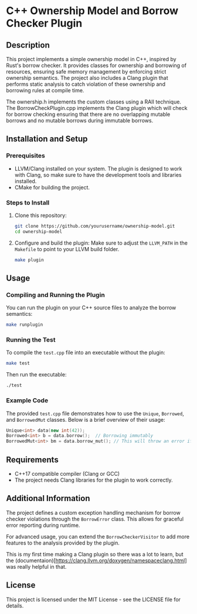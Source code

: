 # C++ Ownership Model and Borrow Checker Plugin

## Description
This project implements a simple ownership model in C++, inspired by Rust's borrow checker. It provides classes for ownership and borrowing of resources, ensuring safe memory management by enforcing strict ownership semantics. The project also includes a Clang plugin that performs static analysis to catch violation of these ownership and borrowing rules at compile time. 

The ownership.h implements the custom classes using a RAII technique. The BorrowCheckPlugin.cpp implements the Clang plugin which will check for borrow checking
ensuring that there are no overlapping mutable borrows and no mutable borrows during immutable borrows.

## Installation and Setup
### Prerequisites
- LLVM/Clang installed on your system. The plugin is designed to work with Clang, so make sure to have the development tools and libraries installed.
- CMake for building the project.

### Steps to Install
1. Clone this repository:
   ```bash
   git clone https://github.com/yourusername/ownership-model.git
   cd ownership-model
   ```

2. Configure and build the plugin:
   Make sure to adjust the `LLVM_PATH` in the `Makefile` to point to your LLVM build folder.
   ```bash
   make plugin
   ```

## Usage
### Compiling and Running the Plugin
You can run the plugin on your C++ source files to analyze the borrow semantics:

```bash
make runplugin
```

### Running the Test
To compile the `test.cpp` file into an executable without the plugin:
```bash
make test
```
Then run the executable:
```bash
./test
```

### Example Code
The provided `test.cpp` file demonstrates how to use the `Unique`, `Borrowed`, and `BorrowedMut` classes. Below is a brief overview of their usage:
```cpp
Unique<int> data(new int(42));
Borrowed<int> b = data.borrow();  // Borrowing immutably
BorrowedMut<int> bm = data.borrow_mut(); // This will throw an error if 'b' is still alive
```

## Requirements
- C++17 compatible compiler (Clang or GCC)
- The project needs Clang libraries for the plugin to work correctly.

## Additional Information
The project defines a custom exception handling mechanism for borrow checker violations through the `BorrowError` class. This allows for graceful error reporting during runtime. 

For advanced usage, you can extend the `BorrowCheckerVisitor` to add more features to the analysis provided by the plugin. 

This is my first time making a Clang plugin so there was a lot to learn, but the (documentaion)[https://clang.llvm.org/doxygen/namespaceclang.html] was really helpful in that.

## License
This project is licensed under the MIT License - see the LICENSE file for details.
